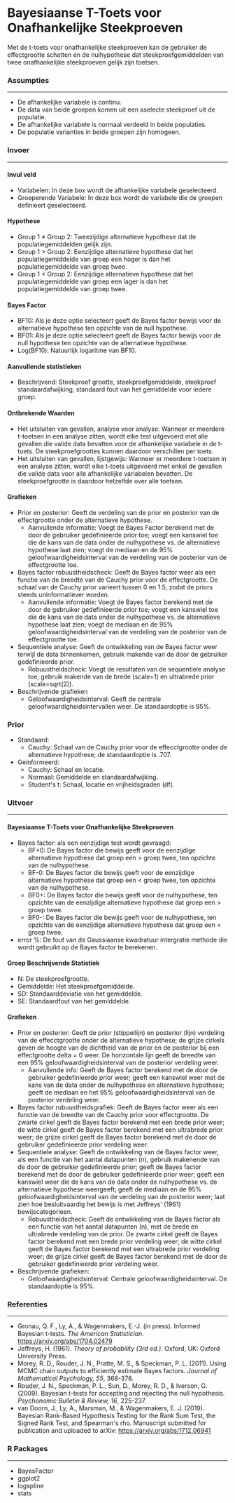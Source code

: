 Bayesiaanse T-Toets voor Onafhankelijke Steekproeven
===
Met de t-toets voor onafhankelijke steekproeven kan de gebruiker de effectgrootte schatten en de nulhypothese dat steekproefgemiddelden van twee onafhankelijke steekproeven gelijk zijn toetsen. 


### Assumpties
---

- De afhankelijke variabele is continu. 
- De data van beide groepen komen uit een aselecte steekproef uit de populatie. 
- De afhankelijke variabele is normaal verdeeld in beide populaties. 
- De populatie varianties in beide groepen zijn homogeen.

### Invoer
---

#### Invul veld
- Variabelen: In deze box wordt de afhankelijke variabele geselecteerd.  
- Groeperende Variabele: In deze box wordt de variabele die de groepen definieert geselecteerd. 


#### Hypothese 
-  Group 1 &ne; Group 2: Tweezijdige alternatieve hypothese dat de populatiegemiddelden gelijk zijn. 
-  Group 1 &gt; Group 2: Eenzijdige alternatieve hypothese dat het populatiegemiddelde van groep een hoger is dan het populatiegemiddelde van groep twee. 
-  Group 1 &lt; Group 2: Eenzijdige alternatieve hypothese dat het populatiegemiddelde van groep een lager is dan het populatiegemiddelde van groep twee. 

#### Bayes Factor
-  BF10: Als je deze optie selecteert geeft de Bayes factor bewijs voor de alternatieve hypothese ten opzichte van de null hypothese.
-  BF01: Als je deze optie selecteert geeft de Bayes factor bewijs voor de null hypothese ten opzichte van de alternatieve hypothese. 
-  Log(BF10): Natuurlijk logaritme van BF10. 

#### Aanvullende statistieken
-  Beschrijvend: Steekproef grootte, steekproefgemiddelde, steekproef standaardafwijking, standaard fout van het gemiddelde voor iedere groep.

#### Ontbrekende Waarden
 - Het uitsluiten van gevallen, analyse voor analyse: Wanneer er meerdere t-toetsen in een analyse zitten, wordt elke test uitgevoerd met alle gevallen die valide data bevatten voor de afhankelijke variabele in de t-toets. De steekproefgroottes kunnen daardoor verschillen per toets. 
 - Het uitsluiten van gevallen, lijstgewijs: Wanneer er meerdere t-toetsen in een analyse zitten, wordt elke t-toets uitgevoerd met enkel de gevallen die valide data voor alle afhankelijke variabelen bevatten. De steekproefgrootte is daardoor hetzelfde over alle toetsen. 

#### Grafieken
- Prior en posterior: Geeft de verdeling van de prior en posterior van de effectgrootte onder de alternatieve hypothese.
  - Aanvullende informatie: Voegt de Bayes Factor berekend met de door de gebruiker gedefinieerde prior toe; voegt een kanswiel toe die de kans van de data onder de nulhypothese vs. de alternatieve hypothese laat zien; voegt de mediaan en de 95% geloofwaardigheidsinterval van de verdeling van de posterior van de effectgrootte toe.
- Bayes factor robuustheidscheck: Geeft de Bayes factor weer als een functie van de breedte van de Cauchy prior voor de effectgrootte. De schaal van de Cauchy prior varieert tussen 0 en 1.5, zodat de priors steeds uninformatiever worden.
  - Aanvullende informatie: Voegt de Bayes factor berekend met de door de gebruiker gedefinieerde prior toe; voegt een kanswiel toe die de kans van de data onder de nulhypothese vs. de alternatieve hypothese laat zien; voegt de mediaan en de 95% geloofwaardigheidsinterval van de verdeling van de posterior van de effectgrootte toe.
- Sequentiele analyse: Geeft de ontwikkeling van de Bayes factor weer terwijl de data binnenkomen, gebruik makende van de door de gebruiker gedefinieerde prior.
  - Robuustheidscheck: Voegt de resultaten van de sequentiele analyse toe, gebruik makende van de brede (scale=1) en ultrabrede prior (scale=sqrt(2)).
- Beschrijvende grafieken
  - Geloofwaardigheidsinterval: Geeft de centrale geloofwaardigheidsintervallen weer. De standaardoptie is 95%.
 
### Prior
- Standaard:
   - Cauchy: Schaal van de Cauchy prior voor de effecctgrootte onder de alternatieve hypothese; de standaardoptie is .707.
- Geinformeerd:
   - Cauchy: Schaal en locatie.
   - Normaal: Gemiddelde en standaardafwijking.
   - Student's t: Schaal, locatie en vrijheidsgraden (df). 

### Uitvoer
---

#### Bayesiaanse T-Toets voor Onafhankelijke Steekproeven
- Bayes factor: als een eenzijdige test wordt gevraagd:
  - BF+0: De Bayes factor die bewijs geeft voor de eenzijdige alternatieve hypothese dat groep een > groep twee, ten opzichte van de nulhypothese.
  - BF-0: De Bayes factor die bewijs geeft voor de eenzijdige alternatieve hypothese dat groep een < groep twee, ten opzichte van de nulhypothese.
  - BF0+: De Bayes factor die bewijs geeft voor de nulhypothese, ten opzichte van de eenzijdige alternatieve hypothese dat groep een > groep twee.
  - BF0-: De Bayes factor die bewijs geeft voor de nulhypothese, ten opzichte van de eenzijdige alternatieve hypothese dat groep een < groep twee.
- error %: De fout van de Gaussiaanse kwadratuur intergratie methode die wordt gebruikt op de Bayes factor te berekenen.

#### Groep Beschrijvende Statistiek
- N: De steekproefgrootte.
- Gemiddelde: Het steekproefgemiddelde.
- SD: Standaarddeviatie van het gemiddelde. 
- SE: Standaardfout van het gemiddelde.

#### Grafieken
- Prior en posterior: Geeft de prior (stippellijn) en posterior (lijn) verdeling van de effecctgrootte onder de alternatieve hypothese; de grijze cirkels geven de hoogte van de dichtheid van de prior en de posterior bij een effectgrootte delta = 0 weer. De horizontale lijn geeft de breedte van een 95% geloofwaardigheidsinterval van de posterior verdeling weer.
  - Aanvullende info: Geeft de Bayes factor berekend met de door de gebruiker gedefinieerde prior weer; geeft een kanswiel weer met de kans van de data onder de nulhypothese en alternatieve hypothese; geeft de mediaan en het 95% geloofwaardigheidsinterval van de posterior verdeling weer.
- Bayes factor rubuustheidsgrafiek: Geeft de Bayes factor weer als een functie van de breedte van de Cauchy prior voor effectgrootte. De zwarte cirkel geeft de Bayes factor berekend met een brede prior weer; de witte cirkel geeft de Bayes factor berekend met een ultrabrede prior weer; de grijze cirkel geeft de Bayes factor berekend met de door de gebruiker gedefinieerde prior verdeling weer.
- Sequentiele analyse: Geeft de ontwikkeling van de Bayes factor weer, als een functie van het aantal datapunten (n), gebruik makenende van de door de gebruiker gedefinieerde prior; geeft de Bayes factor berekend met de door de gebruiker gedefinieerde prior weer; geeft een kanswiel weer die de kans van de data onder de nulhypothese vs. de alternatieve hypothese weergeeft; geeft de mediaan en de 95% geloofwaardigheidsinterval van de verdeling van de posterior weer; laat zien hoe besluitvaardig het bewijs is met Jeffreys' (1961) bewijscategorieen. 
  - Robuustheidscheck: Geeft de ontwikkeling van de Bayes factor als een functie van het aantal datapunten (n), met de brede en ultrabrede verdeling van de prior. De zwarte cirkel geeft de Bayes factor berekend met een brede prior verdeling weer; de witte cirkel geeft de Bayes factor berekend met een ultrabrede prior verdeling weer; de grijze cirkel geeft de Bayes factor berekend met de door de gebruiker gedefinieerde prior verdeling weer.
- Beschrijvende grafieken:
  - Geloofwaardigheidsinterval: Centrale geloofwaardigheidsinterval. De standaardoptie is 95%.

### Referenties
---
- Gronau, Q. F., Ly, A., & Wagenmakers, E.-J. (in press). Informed Bayesian t-tests. *The American Statistician*. <a href="https://arxiv.org/abs/1704.02479">https://arxiv.org/abs/1704.02479</a>
- Jeffreys, H. (1961).  *Theory of probability (3rd ed.)*. Oxford, UK: Oxford University Press.
- Morey, R. D., Rouder, J. N., Pratte, M. S., & Speckman, P. L. (2011). Using MCMC chain outputs to efficiently estimate Bayes factors.  *Journal of Mathematical Psychology, 55*, 368-378.
- Rouder, J. N., Speckman, P. L., Sun, D., Morey, R. D., & Iverson, G. (2009). Bayesian t-tests for accepting and rejecting the null hypothesis.  *Psychonomic Bulletin & Review, 16*, 225-237.
- van Doorn, J., Ly, A., Marsman, M., & Wagenmakers, E. J. (2019). Bayesian Rank-Based Hypothesis Testing for the Rank Sum Test, the Signed Rank Test, and Spearman's rho. Manuscript submitted for publication and uploaded to arXiv: <a href="https://arxiv.org/abs/1712.06941">https://arxiv.org/abs/1712.06941</a> 


### R Packages
---
- BayesFactor
- ggplot2
- logspline
- stats
